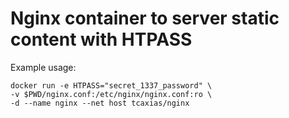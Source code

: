 # Nginx container to server static content with HTPASS

Example usage:

    docker run -e HTPASS="secret_1337_password" \
    -v $PWD/nginx.conf:/etc/nginx/nginx.conf:ro \
    -d --name nginx --net host tcaxias/nginx
